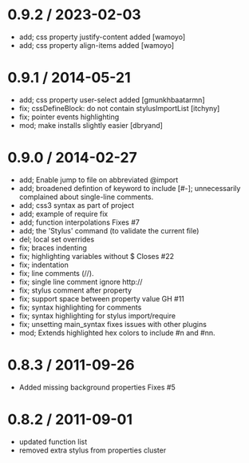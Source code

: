 
0.9.2 / 2023-02-03
==================

 * add; css property justify-content added [wamoyo]
 * add; css property align-items added [wamoyo]

0.9.1 / 2014-05-21
==================

 * add; css property user-select added [gmunkhbaatarmn]
 * fix; cssDefineBlock: do not contain stylusImportList [itchyny]
 * fix; pointer events highlighting
 * mod; make installs slightly easier [dbryand]

0.9.0 / 2014-02-27
==================

 * add; Enable jump to file on abbreviated @import
 * add; broadened defintion of keyword to include [#-]; unnecessarily complained about single-line comments.
 * add; css3 syntax as part of project
 * add; example of require fix
 * add; function interpolations Fixes #7
 * add; the 'Stylus' command (to validate the current file)
 * del; local set overrides
 * fix; braces indenting
 * fix; highlighting variables without $ Closes #22
 * fix; indentation
 * fix; line comments (//).
 * fix; single line comment ignore http://
 * fix; stylus comment after property
 * fix; support space between property value GH #11
 * fix; syntax highlighting for comments
 * fix; syntax highlighting for stylus import/require
 * fix; unsetting main_syntax fixes issues with other plugins
 * mod; Extends highlighted hex colors to include #n and #nn.

0.8.3 / 2011-09-26 
==================

  * Added missing background properties Fixes #5

0.8.2 / 2011-09-01 
==================

  * updated function list
  * removed extra stylus from properties cluster
